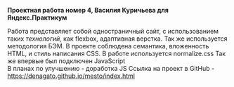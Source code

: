 **Проектная работа номер 4, Василия Куричьева для Яндекс.Практикум**

Работа представляет собой одностраничный сайт, с использованием таких *технологий*, как flexbox, адаптивная верстка. Так же используется методология БЭМ. В проекте соблюдена семантика, вложенность HTML, и стиль написания CSS. В работе используется normalize.css
Так же впервые был подключен JavaScript  
В планах по улучшению - доработка JS 
Ссылка на проект в GitHub - https://denagato.github.io/mesto/index.html
